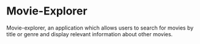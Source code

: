 # Movie-Explorer
Movie-explorer, an application which allows users to search for movies by title or genre and display relevant information about other movies.

